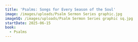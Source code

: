 ```yaml
---
title: 'Psalms: Songs for Every Season of the Soul'
image: /images/uploads/Psalm Sermon Series graphic.jpg
imageSQ: /images/uploads/Psalm Sermon Series graphic sq.jpg
startDate: 2025-06-15
book:
  - Psalms
---
```


